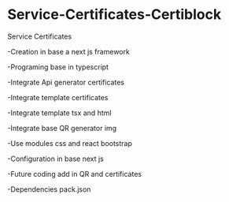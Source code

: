 # Service-Certificates-Certiblock

Service Certificates 

-Creation in base a next js framework

-Programing base in typescript

-Integrate Api generator certificates 

-Integrate template certificates

-Integrate template tsx and html

-Integrate base QR generator img

-Use modules css and react bootstrap

-Configuration in base next js

-Future coding add in QR and certificates

-Dependencies pack.json
